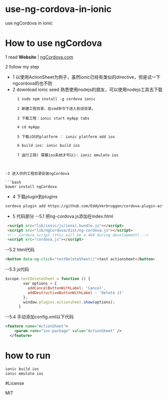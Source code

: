 # use-ng-cordova-in-ionic
use ngCordova in ionic

# How to use ngCordova

1 read **Website** | [ngCordova.com](http://ngcordova.com/)

2 follow my step

- 1 以使用ActionSheet为例子，虽然ionic已经有类似的directive，但是试一下ngcordova的也不防
- 2 download ionic seed 熟悉使用nodejs的朋友，可以使用nodejs工具去下载
  ```
    1 sudo npm install -g cordova ionic
    
    2 新建工程目录，在cmd命令下进入到该目录。
    
    3 下载工程：ionic start myApp tabs
    
    4 cd myApp
    
    5 下载iOS的platform ： ionic platform add ios
    
    6 build ios: ionic build ios
    
    7 运行工程( 需要ios系统才可以): ionic emulate ios
    
```

-3 进入你的工程目录安装ngCordova

```bash
bower install ngCordova
```
- 4 下载plugin到plugins
```bash
cordova plugin add https://github.com/EddyVerbruggen/cordova-plugin-actionsheet.git
```
- 5 代码部分
--5.1 把ng-cordova.js添加在index.html
```html
 <script src="lib/ionic/js/ionic.bundle.js"></script>
 <script src="lib/ngCordova/dist/ng-cordova.js"></script>
 <!-- cordova script (this will be a 404 during development) -->
 <script src="cordova.js"></script>
```
--5.2 html代码
```html
<button data-ng-click="testDeleteSheet()">test actionsheet</button>
```
--5.3 js代码
```js
$scope.testDeleteSheet = function () {
        var options = {
          addCancelButtonWithLabel: 'Cancel',
          addDestructiveButtonWithLabel : 'Delete it'
        };
        window.plugins.actionsheet.show(options);
      }
```
--5.4 手动添加config.xml以下代码
```xml
<feature name="ActionSheet">
    <param name="ios-package" value="ActionSheet" />
  </feature>
```

# how to run
```bash
ionic build ios
ionic emulate ios
```

#License

MIT

